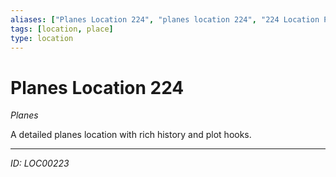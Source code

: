 ```yaml
---
aliases: ["Planes Location 224", "planes location 224", "224 Location Planes"]
tags: [location, place]
type: location
---
```


# Planes Location 224

*Planes*

A detailed planes location with rich history and plot hooks.

---
*ID: LOC00223*